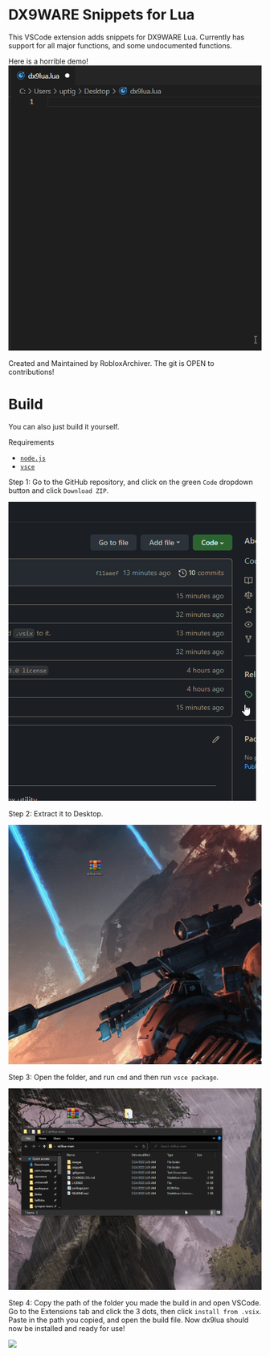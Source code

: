 # DX9WARE Snippets for Lua
This VSCode extension adds snippets for DX9WARE Lua. Currently has support for all major functions, and some undocumented functions.

Here is a horrible demo!
![](https://github.com/RobloxArchiver/dx9lua/blob/main/images/demo.gif)

Created and Maintained by RobloxArchiver. The git is OPEN to contributions!

# Build
You can also just build it yourself.

Requirements
- [`node.js`](https://nodejs.org/en/)
- [`vsce`](https://github.com/microsoft/vscode-vsce)

Step 1: Go to the GitHub repository, and click on the green `Code` dropdown button and click `Download ZIP`.

![](https://github.com/RobloxArchiver/dx9lua/blob/main/images/build_installation_1.gif)

Step 2: Extract it to Desktop.

![](https://github.com/RobloxArchiver/dx9lua/blob/main/images/build_installation_2.gif)

Step 3: Open the folder, and run `cmd` and then run `vsce package`.

![](https://github.com/RobloxArchiver/dx9lua/blob/main/images/build_installation_3.gif)

Step 4: Copy the path of the folder you made the build in and open VSCode. Go to the Extensions tab and click the 3 dots, then click `install from .vsix`. Paste in the path you copied, and open the build file. Now dx9lua should now be installed and ready for use!

![](https://github.com/RobloxArchiver/dx9lua/blob/main/images/build_installation_4.gif)
